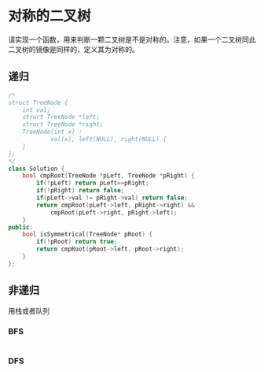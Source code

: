 # 对称的二叉树

请实现一个函数，用来判断一颗二叉树是不是对称的。注意，如果一个二叉树同此二叉树的镜像是同样的，定义其为对称的。


## 递归

```cpp
/*
struct TreeNode {
    int val;
    struct TreeNode *left;
    struct TreeNode *right;
    TreeNode(int x) :
            val(x), left(NULL), right(NULL) {
    }
};
*/
class Solution {
    bool cmpRoot(TreeNode *pLeft, TreeNode *pRight) {
        if(!pLeft) return pLeft==pRight;
        if(!pRight) return false;
        if(pLeft->val != pRight->val) return false;
        return cmpRoot(pLeft->left, pRight->right) &&
            cmpRoot(pLeft->right, pRight->left);
    }
public:
    bool isSymmetrical(TreeNode* pRoot) {
        if(!pRoot) return true;
        return cmpRoot(pRoot->left, pRoot->right);
    }
};
```

## 非递归

用栈或者队列

### BFS

```cpp
```

### DFS

```cpp
```
